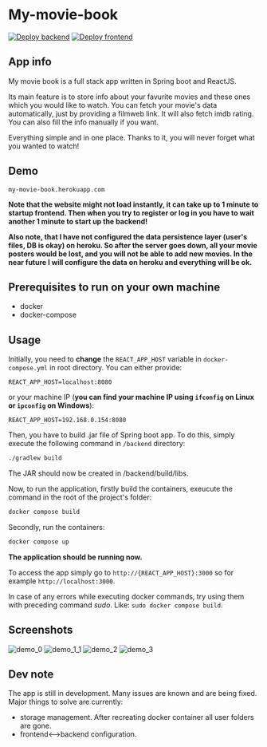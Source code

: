 # My-movie-book

[![Deploy backend](https://github.com/Verduttio/My-movie-book/actions/workflows/action-backend.yml/badge.svg)](https://github.com/Verduttio/My-movie-book/actions/workflows/action-backend.yml)
[![Deploy frontend](https://github.com/Verduttio/My-movie-book/actions/workflows/action-frontend.yml/badge.svg)](https://github.com/Verduttio/My-movie-book/actions/workflows/action-frontend.yml)

## App info

My movie book is a full stack app written in Spring boot and ReactJS. 

Its main feature is to store info about your favurite movies and these ones which you would like to watch. You can fetch your movie's data automatically, just by providing a filmweb link. It will also fetch imdb rating. You can also fill the info manually if you want.

Everything simple and in one place. Thanks to it, you will never forget what you wanted to watch!

## Demo

```
my-movie-book.herokuapp.com
```

**Note that the website might not load instantly, it can take up to 1 minute to startup frontend. Then when you try to register or log in you have to wait another 1 minute to start up the backend!**

**Also note, that I have not configured the data persistence layer (user's files, DB is okay) on heroku. So after the server goes down, all your movie posters would be lost, and you will not be able to add new movies. In the near future I will configure the data on heroku and everything will be ok.**

## Prerequisites to run on your own machine
  * docker
  * docker-compose

## Usage

Initially, you need to **change** the `REACT_APP_HOST` variable in `docker-compose.yml` in root directory. You can either provide:
```
REACT_APP_HOST=localhost:8080
```
or your machine IP (**you can find your machine IP using `ifconfig` on Linux or `ipconfig` on Windows**):
```
REACT_APP_HOST=192.168.0.154:8080
```

Then, you have to build .jar file of Spring boot app. To do this, simply execute the following command in `/backend` directory:
```bash
./gradlew build
```
The JAR should now be created in /backend/build/libs.

Now, to run the application, firstly build the containers, exeucute the command in the root of the project's folder:

```bash
docker compose build
```

Secondly, run the containers:
```bash
docker compose up
```

**The application should be running now.**

To access the app simply go to `http://{REACT_APP_HOST}:3000` so for example `http://localhost:3000`.

In case of any errors while executing docker commands, try using them with preceding command *sudo*.
Like: `sudo docker compose build`.

## Screenshots

![demo_0](https://user-images.githubusercontent.com/72033031/213208090-bdfd118e-e36c-49a1-96ec-29fda23d3c48.png)
![demo_1_1](https://user-images.githubusercontent.com/72033031/210176631-2ed5dc92-4c8e-41dd-ac29-995fb682eb72.png)
![demo_2](https://user-images.githubusercontent.com/72033031/209668184-0345d870-bc82-4f42-a5db-6c3f7bd4e36d.png)
![demo_3](https://user-images.githubusercontent.com/72033031/209668234-e2f21c75-ebda-4968-bee4-7bdd32816839.png)

## Dev note
The app is still in development. Many issues are known and are being fixed.
Major things to solve are currently:
  * storage management. After recreating docker container all user folders are gone.
  * frontend<-->backend configuration. 

